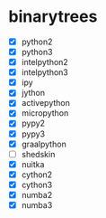 # binarytrees
- [X] python2
- [X] python3
- [X] intelpython2
- [X] intelpython3
- [X] ipy
- [X] jython
- [X] activepython
- [X] micropython
- [X] pypy2
- [X] pypy3
- [X] graalpython
- [ ] shedskin
- [X] nuitka
- [X] cython2
- [X] cython3
- [X] numba2
- [X] numba3
